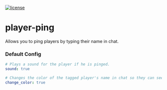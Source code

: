 [![license](https://img.shields.io/github/license/mashape/apistatus.svg) ](LICENSE)

# player-ping
Allows you to ping players by typing their name in chat.

### Default Config
```yaml
# Plays a sound for the player if he is pinged.
sound: true

# Changes the color of the tagged player's name in chat so they can see that they have been pinged
change_color: true
```